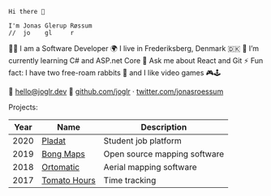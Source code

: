    Hi there 👋

    I'm Jonas Glerup Røssum
    //  jo    gl     r

 👨‍💻 I am a Software Developer
 🌍 I live in Frederiksberg, Denmark 🇩🇰
 🌱 I’m currently learning C# and ASP.net Core
 💬 Ask me about React and Git
 ⚡ Fun fact: I have two free-roam rabbits 🐇 and I like video games 🎮🕹


📧 [hello@joglr.dev](mailto:hello@joglr.dev)
🔗 [github.com/joglr](https://github.com/joglr) &middot; [twitter.com/jonasroessum](https://twitter.com/jonasroessum)

Projects:

| Year | Name           | Description
| ---- | -------------- | ---------------------------- |
| 2020 | [Pladat](https://pladat.joglr.dev/)         | Student job platform         |
| 2019 | [Bong Maps](https://github.com/bong-inc/bong-maps)      | Open source mapping software |
| 2018 | [Ortomatic](https://apps.dronekompagniet.dk/ortomatic/)      | Aerial mapping software      |
| 2017 | [Tomato Hours](https://tomato-hours.joglr.dev/)   | Time tracking                |
